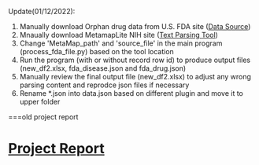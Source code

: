 
Update(01/12/2022):
  
1. Manually download Orphan drug data from U.S. FDA site (<a href='https://www.accessdata.fda.gov/scripts/opdlisting/oopd/'>Data Source</a>)
2. Mnaually download MetamapLite NIH site (<a href="https://lhncbc.nlm.nih.gov/ii/tools/MetaMap/run-locally/MetaMapLite.html">Text Parsing Tool</a>)
3. Change 'MetaMap_path' and 'source_file' in the main program (process_fda_file.py) based on the tool location
4. Run the program (with or without record row id) to produce output files (new_df2.xlsx, fda_disease.json and fda_drug.json)
5. Manually review the final output file (new_df2.xlsx) to adjust any wrong parsing content and reprodce json files if necessary
6. Rename *.json into data.json based on different plugin and move it to upper folder


===old project report
# <a href='https://github.com/r76941156/fda_orphan_drug/blob/main/FDA_orphan_drug_demo.pdf'>Project Report</a>
